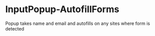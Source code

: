# InputPopup-AutofillForms

Popup takes name and email and autofills on any sites where form is detected
